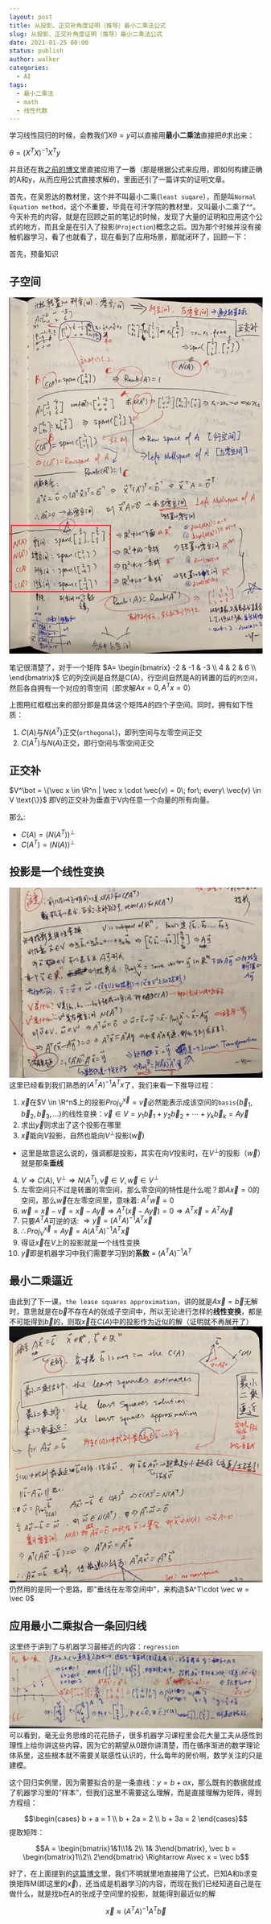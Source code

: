 ```yaml
---
layout: post
title: 从投影、正交补角度证明（推导）最小二乘法公式
slug: 从投影、正交补角度证明（推导）最小二乘法公式
date: 2021-01-25 00:00
status: publish
author: walker
categories: 
  - AI
tags:
  - 最小二乘法
  - math
  - 线性代数
---
```


学习线性回归的时候，会教我们$X\theta=y$可以直接用**最小二乘法**直接把$\theta$求出来：

$\theta=(X^TX)^{-1}X^Ty$

并且还在我[之前的博文](https://blog.wzy.one/archives/%E7%9F%A9%E9%98%B5%E6%9C%80%E5%B0%8F%E4%BA%8C%E4%B9%98%E6%B3%95%E6%B1%82%E8%A7%A3%E4%BB%BF%E5%B0%84%E5%8F%98%E6%8D%A2%E7%9F%A9%E9%98%B5/)里直接应用了一番（那是根据公式来应用，即如何构建正确的A和y，从而应用公式直接求解$\theta$)，里面还引了一篇详实的证明文章。

首先，在吴恩达的教材里，这个并不叫最小二乘(`least suqare`），而是叫`Normal Equation method`，这个不重要，毕竟在可汗学院的教材里，又叫最小二乘了^^。今天补充的内容，就是在回顾之前的笔记的时候，发现了大量的证明和应用这个公式的地方，而且全是在引入了投影(`Projection`)概念之后。因为那个时候并没有接触机器学习，看了也就看了，现在看到了应用场景，那就闭环了，回顾一下：

首先，预备知识

## 子空间

![](../assets/1859625-72641d1c767c5d48.png) 

笔记很清楚了，对于一个矩阵
$A= \begin{bmatrix}
   -2 & -1 & -3 \\
   4 & 2 & 6 \\
\end{bmatrix}$ 它的列空间是自然是C(A)，行空间自然是A的转置的后的`列空间`，然后各自拥有一个对应的零空间（即求解$Ax=0, A^Tx=0）$

上图用红框框出来的部分即是具体这个矩阵$A$的四个子空间。同时，拥有如下性质：
1. $C(A)$与$N(A^T)$正交(`orthogonal`)，即列空间与左零空间正交
2. $C(A^T)$与$N(A)$正交，即行空间与零空间正交

## 正交补
$V^\bot = \{\vec x \in \R^n | \vec x \cdot \vec{v} = 0\; for\; every\ \vec{v} \in V \text{\}}$ 即V的正交补为垂直于V内任意一个向量的所有向量。

那么:
* $C(A) = (N(A^T))^\bot$
* $C(A^T) = (N(A))^\bot$

## 投影是一个线性变换

![](../assets/1859625-d8ac940868255950.png)
这里已经看到我们熟悉的$(A^TA)^{-1}A^Tx$了，我们来看一下推导过程：
1. $\vec x$在$V \in \R^n$上的投影$Proj_V^{\vec x} = \vec v$必然能表示成该空间的`basis`{$\vec b_1, \vec b_2, \vec b_3, \dots$}的线性变换：$\vec v \in V = y_1\vec b_1 + y_2\vec b_2 + \cdots + y_k \vec b_k =  A\vec y$
2. 求出$\vec y$则求出了这个投影在哪里
3. $\vec x$能向$V$投影，自然也能向$V^\bot$投影($\vec w$)
  * 这里是故意这么说的，强调都是投影，其实在向$V$投影时，在$V^\bot$的投影（$\vec w$）就是那条**垂线**
4. $V \Rightarrow C(A),\; V^\bot \Rightarrow N(A^T), \vec v \in V, \vec w \in V^\bot$
5. 左零空间只不过是转置的零空间，那么零空间的特性是什么呢？即$A\vec x = 0$的空间，那么$\vec w$在左零空间里，意味着: $A^T\vec w = 0$
6. $\vec w = \vec x - \vec v = \vec x - A\vec y \Rightarrow A^T(\vec x - A\vec y) = 0 \Rightarrow A^T \vec x = A^TA\vec y$ 
7. 只要$A^TA$可逆的话: $\Rightarrow \vec  y= (A^TA)^{-1}A^T\vec x$
8. $\therefore Proj_V^{\vec x} = A\vec y = A(A^TA)^{-1}A^T\vec x$
9. 得证$\vec x$在$V$上的投影就是一个线性变换
10. $\vec y$即是机器学习中我们需要学习到的**系数** = $(A^TA)^{-1}A^T$

## 最小二乘逼近

由此到了下一课，`the lease squares approximation`，讲的就是$A\vec x = \vec b$无解时，意思就是在$\vec b$不存在A的张成子空间中，所以无论进行怎样的**线性变换**，都是不可能得到$\vec b$的，则取$\vec x$在$C(A)$中的投影作为近似的解（证明就不再展开了）
![](../assets/1859625-d1b8b7885a37111f.png)
仍然用的是同一个思路，即"垂线在左零空间中"，来构造$A^T\cdot \vec w = \vec 0$

## 应用最小二乘拟合一条回归线
这里终于讲到了与机器学习最接近的内容：`regression`
![](../assets/1859625-47522e6f6b83c068.png)
可以看到，毫无业务思维的花花肠子，很多机器学习课程里会花大量工夫从感性到理性上给你讲这些内容，因为它的期望从0跟你讲清楚，而在循序渐进的数学理论体系里，这些根本就不需要关联感性认识的，什么每年的房价啊，数学关注的只是建模。

这个回归实例里，因为需要拟合的是一条直线：$y = b + ax$，那么既有的数据就成了机器学习里的“样本”，但我们这里不需要这么理解，而是直接理解为矩阵，得到
方程组：

$$\begin{cases}
b + a = 1 \\
b + 2a = 2 \\
b + 3a = 2
\end{cases}$$
提取矩阵：

$$A = \begin{bmatrix}1&1\\1& 2\\ 1& 3\end{bmatrix}, \vec b = \begin{bmatrix}1\\2\\ 2\end{bmatrix} \Rightarrow A\vec x = \vec b$$

好了，在上面提到的[这篇博文](https://www.jianshu.com/p/c2d0c743dc5d)里，我们不明就里地直接用了公式，已知A和b求变换矩阵M(即这里的$\vec x$)，还当成是机器学习的内容，而现在我们已经知道自己是在做什么，就是找b在$A$的张成子空间里的投影，就能得到最近似的解

$$\vec x \approx (A^TA)^{-1}A^T\vec b$$
